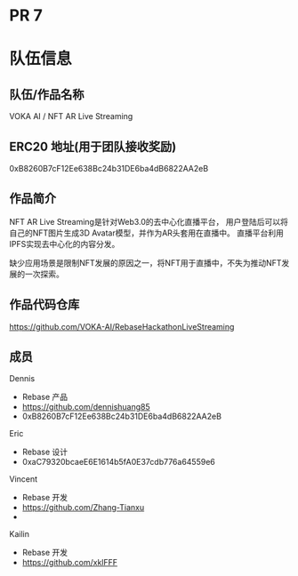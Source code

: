 # PR 7

# 队伍信息

## 队伍/作品名称

VOKA AI / NFT AR Live Streaming

## ERC20 地址(用于团队接收奖励)

0xB8260B7cF12Ee638Bc24b31DE6ba4dB6822AA2eB

## 作品简介

NFT AR Live Streaming是针对Web3.0的去中心化直播平台，
用户登陆后可以将自己的NFT图片生成3D Avatar模型，并作为AR头套用在直播中。
直播平台利用IPFS实现去中心化的内容分发。

缺少应用场景是限制NFT发展的原因之一，将NFT用于直播中，不失为推动NFT发展的一次探索。

## 作品代码仓库
https://github.com/VOKA-AI/RebaseHackathonLiveStreaming

## 成员

Dennis
- Rebase 产品
- https://github.com/dennishuang85
- 0xB8260B7cF12Ee638Bc24b31DE6ba4dB6822AA2eB

Eric
- Rebase 设计
- 0xaC79320bcaeE6E1614b5fA0E37cdb776a64559e6

Vincent
- Rebase 开发
- https://github.com/Zhang-Tianxu
- 

Kailin
- Rebase 开发
- https://github.com/xklFFF
